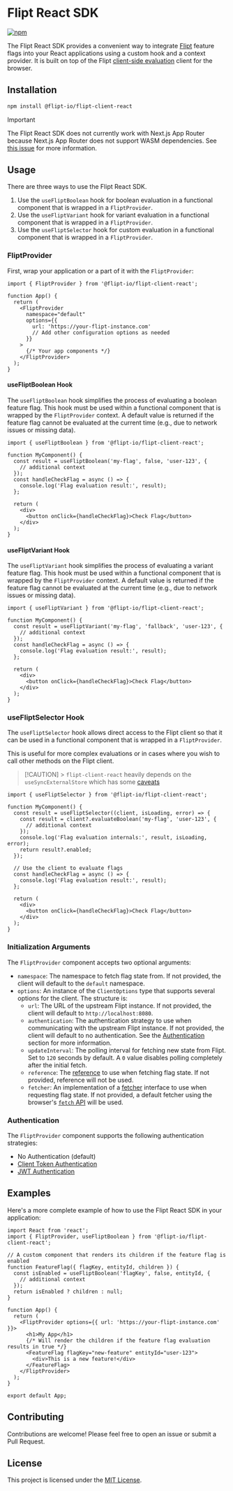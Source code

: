 # Flipt React SDK

[![npm](https://img.shields.io/npm/v/@flipt-io/flipt-client-react?label=%40flipt-io%2Fflipt-client-react)](https://www.npmjs.com/package/@flipt-io/flipt-client-react)

The Flipt React SDK provides a convenient way to integrate [Flipt](https://flipt.io) feature flags into your React applications using a custom hook and a context provider. It is built on top of the Flipt [client-side evaluation](https://www.flipt.io/docs/integration/client) client for the browser.

## Installation

```bash
npm install @flipt-io/flipt-client-react
```

> [!IMPORTANT]
> The Flipt React SDK does not currently work with Next.js App Router because Next.js App Router does not support WASM dependencies. See [this issue](https://github.com/vercel/next.js/issues/55537) for more information.

## Usage

There are three ways to use the Flipt React SDK.

1. Use the `useFliptBoolean` hook for boolean evaluation in a functional component that is wrapped in a `FliptProvider`.
2. Use the `useFliptVariant` hook for variant evaluation in a functional component that is wrapped in a `FliptProvider`.
3. Use the `useFliptSelector` hook for custom evaluation in a functional component that is wrapped in a `FliptProvider`.

### FliptProvider

First, wrap your application or a part of it with the `FliptProvider`:

```tsx
import { FliptProvider } from '@flipt-io/flipt-client-react';

function App() {
  return (
    <FliptProvider
      namespace="default"
      options={{
        url: 'https://your-flipt-instance.com'
        // Add other configuration options as needed
      }}
    >
      {/* Your app components */}
    </FliptProvider>
  );
}
```

#### useFliptBoolean Hook

The `useFliptBoolean` hook simplifies the process of evaluating a boolean feature flag. This hook must be used within a functional component that is wrapped by the `FliptProvider` context.
A default value is returned if the feature flag cannot be evaluated at the current time (e.g., due to network issues or missing data).

```tsx
import { useFliptBoolean } from '@flipt-io/flipt-client-react';

function MyComponent() {
  const result = useFliptBoolean('my-flag', false, 'user-123', {
    // additional context
  });
  const handleCheckFlag = async () => {
    console.log('Flag evaluation result:', result);
  };

  return (
    <div>
      <button onClick={handleCheckFlag}>Check Flag</button>
    </div>
  );
}
```

#### useFliptVariant Hook

The `useFliptVariant` hook simplifies the process of evaluating a variant feature flag. This hook must be used within a functional component that is wrapped by the `FliptProvider` context.
A default value is returned if the feature flag cannot be evaluated at the current time (e.g., due to network issues or missing data).

```tsx
import { useFliptVariant } from '@flipt-io/flipt-client-react';

function MyComponent() {
  const result = useFliptVariant('my-flag', 'fallback', 'user-123', {
    // additional context
  });
  const handleCheckFlag = async () => {
    console.log('Flag evaluation result:', result);
  };

  return (
    <div>
      <button onClick={handleCheckFlag}>Check Flag</button>
    </div>
  );
}
```

### useFliptSelector Hook

The `useFliptSelector` hook allows direct access to the Flipt client so that it can be used in a functional component that is wrapped in a `FliptProvider`.

This is useful for more complex evaluations or in cases where you wish to call other methods on the Flipt client.

> [!CAUTION] > `flipt-client-react` heavily depends on the `useSyncExternalStore` which has some [caveats](https://react.dev/reference/react/useSyncExternalStore#caveats)

```tsx
import { useFliptSelector } from '@flipt-io/flipt-client-react';

function MyComponent() {
  const result = useFliptSelector((client, isLoading, error) => {
    const result = client?.evaluateBoolean('my-flag', 'user-123', {
      // additional context
    });
    console.log('Flag evaluation internals:', result, isLoading, error);
    return result?.enabled;
  });

  // Use the client to evaluate flags
  const handleCheckFlag = async () => {
    console.log('Flag evaluation result:', result);
  };

  return (
    <div>
      <button onClick={handleCheckFlag}>Check Flag</button>
    </div>
  );
}
```

### Initialization Arguments

The `FliptProvider` component accepts two optional arguments:

- `namespace`: The namespace to fetch flag state from. If not provided, the client will default to the `default` namespace.
- `options`: An instance of the `ClientOptions` type that supports several options for the client. The structure is:
  - `url`: The URL of the upstream Flipt instance. If not provided, the client will default to `http://localhost:8080`.
  - `authentication`: The authentication strategy to use when communicating with the upstream Flipt instance. If not provided, the client will default to no authentication. See the [Authentication](#authentication) section for more information.
  - `updateInterval`: The polling interval for fetching new state from Flipt. Set to `120` seconds by default. A `0` value disables polling completely after the initial fetch.
  - `reference`: The [reference](https://docs.flipt.io/guides/user/using-references) to use when fetching flag state. If not provided, reference will not be used.
  - `fetcher`: An implementation of a [fetcher](https://github.com/flipt-io/flipt-client-sdks/blob/4821cb227c6c8b10419b96674d44ad1d6668a647/flipt-client-browser/src/models.ts#L5) interface to use when requesting flag state. If not provided, a default fetcher using the browser's [`fetch` API](https://developer.mozilla.org/en-US/docs/Web/API/Fetch_API) will be used.

### Authentication

The `FliptProvider` component supports the following authentication strategies:

- No Authentication (default)
- [Client Token Authentication](https://docs.flipt.io/authentication/using-tokens)
- [JWT Authentication](https://docs.flipt.io/authentication/using-jwts)

## Examples

Here's a more complete example of how to use the Flipt React SDK in your application:

```tsx
import React from 'react';
import { FliptProvider, useFliptBoolean } from '@flipt-io/flipt-client-react';

// A custom component that renders its children if the feature flag is enabled
function FeatureFlag({ flagKey, entityId, children }) {
  const isEnabled = useFliptBoolean('flagKey', false, entityId, {
    // additional context
  });
  return isEnabled ? children : null;
}

function App() {
  return (
    <FliptProvider options={{ url: 'https://your-flipt-instance.com' }}>
      <h1>My App</h1>
      {/* Will render the children if the feature flag evaluation results in true */}
      <FeatureFlag flagKey="new-feature" entityId="user-123">
        <div>This is a new feature!</div>
      </FeatureFlag>
    </FliptProvider>
  );
}

export default App;
```

## Contributing

Contributions are welcome! Please feel free to open an issue or submit a Pull Request.

## License

This project is licensed under the [MIT License](LICENSE).
